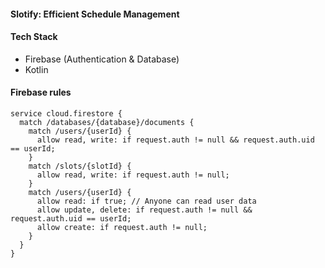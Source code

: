 #### Slotify: Efficient Schedule Management

#### Tech Stack

- Firebase (Authentication & Database)
- Kotlin

#### Firebase rules

```
service cloud.firestore {
  match /databases/{database}/documents {
    match /users/{userId} {
      allow read, write: if request.auth != null && request.auth.uid == userId;
    }
    match /slots/{slotId} {
      allow read, write: if request.auth != null;
    }
    match /users/{userId} {
      allow read: if true; // Anyone can read user data
      allow update, delete: if request.auth != null && request.auth.uid == userId;
      allow create: if request.auth != null;
    }
  }
}
```